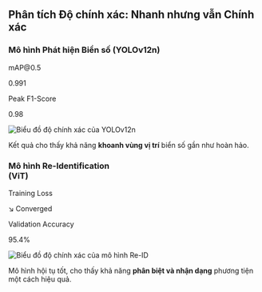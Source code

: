<!--
  Bố cục slide này là 2 cột, mỗi cột dành cho một mô hình AI cốt lõi.
  - Cột trái: Phân tích độ chính xác của mô hình Detector (YOLOv12-LP).
  - Cột phải: Phân tích độ chính xác của mô hình Re-ID (ViT).
-->
<section 
  data-background-image="/images/backgrounds/agenda-bg.png" 
  data-background-opacity="1"
  class="h-full"
>
  <div class="w-full h-full flex flex-col justify-center items-center">
    <h2 class="text-5xl font-bold mb-12 text-center text-white">
      Phân tích Độ chính xác: <strong class="text-tech-highlight">Nhanh nhưng vẫn Chính xác</strong>
    </h2>
    <div class="grid grid-cols-1 md:grid-cols-2 gap-10 w-full max-w-7xl mx-auto">
      <!-- CỘT 1: ĐỘ CHÍNH XÁC CỦA DETECTOR -->
      <div class="fragment bg-tech-card/80 backdrop-blur-sm p-8 rounded-lg border border-tech-subtle/20" data-fragment-index="1">
        <h3 class="text-3xl text-tech-highlight text-center mb-6 font-semibold">Mô hình Phát hiện Biển số (YOLOv12n)</h3>
        <!-- Các chỉ số chính -->
        <div class="flex justify-around text-center mb-6">
          <div>
            <p class="text-lg text-white">mAP@0.5</p>
            <p class="font-bold text-5xl text-green-400">0.991</p>
          </div>
          <div>
            <p class="text-lg text-white">Peak F1-Score</p>
            <p class="font-bold text-5xl text-green-400">0.98</p>
          </div>
        </div>
        <div class="bg-white/90 p-2 rounded-lg shadow-lg">
          <img
            src="images/charts-detector-accuracy.png"
            alt="Biểu đồ độ chính xác của YOLOv12n"
            class="rounded-md"
          />
        </div>
        <p class="text-xl text-white mt-6 text-center">
          Kết quả cho thấy khả năng <strong class="text-tech-highlight">khoanh vùng vị trí</strong> biển số gần như hoàn hảo.
        </p>
      </div>
      <!-- CỘT 2: ĐỘ CHÍNH XÁC CỦA RE-ID -->
      <div class="fragment bg-tech-card/80 backdrop-blur-sm p-8 rounded-lg border border-tech-subtle/20" data-fragment-index="2">
        <h3 class="text-3xl text-tech-highlight text-center mb-6 font-semibold">Mô hình Re-Identification </br> (ViT)</h3>
        <!-- Chỉ số chính -->
        <div class="flex justify-around text-center mb-6">
          <div>
            <p class="text-lg text-white">Training Loss</p>
            <p class="font-bold text-5xl text-green-400">&searr; Converged</p>
          </div>
          <div>
            <p class="text-lg text-white">Validation Accuracy</p>
            <p class="font-bold text-5xl text-green-400">95.4%</p>
          </div>
        </div>
        <div class="bg-white/90 p-2 rounded-lg shadow-lg">
          <img
            src="images/chart-reid-accuracy.png"
            alt="Biểu đồ độ chính xác của mô hình Re-ID"
            class="rounded-md"
          />
        </div>
        <p class="text-xl text-white mt-6 text-center">
          Mô hình hội tụ tốt, cho thấy khả năng <strong class="text-tech-highlight">phân biệt và nhận dạng</strong> phương tiện một cách hiệu quả.
        </p>
      </div>
    </div>
  </div>
  </div>
</section>
